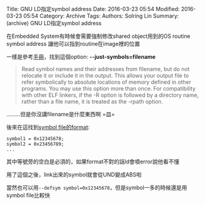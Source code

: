 Title: GNU LD指定symbol address
Date: 2016-03-23 05:54
Modified: 2016-03-23 05:54
Category: Archive
Tags: 
Authors: Solring Lin
Summary: (archive) GNU LD指定symbol address


在Embedded System有時候會需要強制修改shared object用到的OS routine symbol address
讓他可以指到routine在image裡的位置

一樣是參考[手冊](https://ftp.gnu.org/old-gnu/Manuals/ld-2.9.1/html_node/ld_3.html)，找到這個option:
**--just-symbols=filename**
> Read symbol names and their addresses from filename, but do not relocate it or include it in the output. This allows your output file to refer symbolically to absolute locations of memory defined in other programs. You may use this option more than once. For compatibility with other ELF linkers, if the -R option is followed by a directory name, rather than a file name, it is treated as the -rpath option. 

.........但是你沒講filename是什麼東西啊 =皿=

後來在這找到[symbol file的format](http://stackoverflow.com/questions/495262/linking-symbols-to-fixed-addresses-on-linux):
```
symbol1 = 0x12345678;
symbol2 = 0x23456789;
...
```
其中等號旁的空白是必須的，如果format不對的話ld會噴error說他看不懂

用了這個之後，link出來的symbol就會從UND變成ABS啦

當然也可以用`--defsym symbol=0x12345678`，但是symbol一多的時候還是用symbol file比較快

